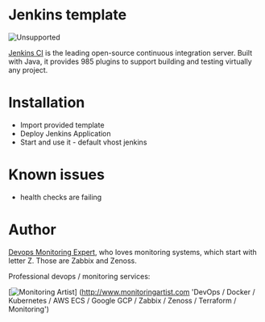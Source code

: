 Jenkins template
================

![Unsupported](https://img.shields.io/badge/development_status-unsupported-red.svg)

[Jenkins CI](https://jenkins-ci.org/) is the leading open-source continuous 
integration server. Built with Java, it provides 985 plugins to support 
building and testing virtually any project.

Installation
============

- Import provided template
- Deploy Jenkins Application
- Start and use it - default vhost jenkins

Known issues
============

- health checks are failing

Author
======

[Devops Monitoring Expert](http://www.jangaraj.com 'DevOps / Docker / Kubernetes / AWS ECS / Google GCP / Zabbix / Zenoss / Terraform / Monitoring'),
who loves monitoring systems, which start with letter Z. Those are Zabbix and Zenoss.

Professional devops / monitoring services:

[![Monitoring Artist](http://monitoringartist.com/img/github-monitoring-artist-logo.jpg)]
(http://www.monitoringartist.com 'DevOps / Docker / Kubernetes / AWS ECS / Google GCP / Zabbix / Zenoss / Terraform / Monitoring')
